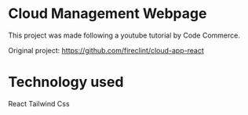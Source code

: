 # Cloud Management Webpage

This project was made following a youtube tutorial by Code Commerce.

Original project: 
https://github.com/fireclint/cloud-app-react

# Technology used

React
Tailwind Css
